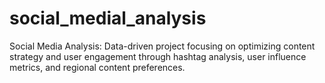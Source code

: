 # social_medial_analysis
Social Media Analysis: Data-driven project focusing on optimizing content strategy and user engagement through hashtag analysis, user influence metrics, and regional content preferences.
